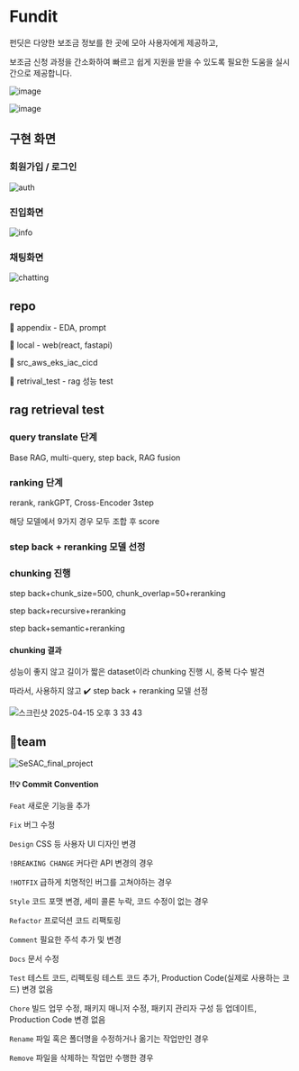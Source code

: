 # Fundit
펀딧은 다양한 보조금 정보를 한 곳에 모아 사용자에게 제공하고,

보조금 신청 과정을 간소화하여 빠르고 쉽게 지원을 받을 수 있도록
필요한 도움을 실시간으로 제공합니다. 

![image](https://github.com/user-attachments/assets/56ee5772-8d1b-4e1d-b08d-a1d97967b4fd)

![image](https://github.com/user-attachments/assets/e3b6abeb-0fae-4d3b-9988-eda0de04593b)

## 구현 화면 

### 회원가입 / 로그인
![auth](https://github.com/user-attachments/assets/afabecd4-4a73-477f-809e-564d4ea6af7e)

### 진입화면
![info](https://github.com/user-attachments/assets/cde6eb64-af5c-46e4-98f7-7c02ba3771bd)


### 채팅화면
![chatting](https://github.com/user-attachments/assets/74b048aa-f866-4c0d-bfe6-d76ddff98671)



## repo
📁 appendix - EDA, prompt

📁 local - web(react, fastapi)

📁 src_aws_eks_iac_cicd

📁 retrival_test - rag 성능 test

## rag retrieval test
### query translate 단계
 Base RAG, multi-query, step back, RAG fusion
### ranking 단계
 rerank, rankGPT, Cross-Encoder 3step

해당 모델에서 9가지 경우 모두 조합 후 score

### step back + reranking 모델 선정

### chunking 진행
step back+chunk_size=500, chunk_overlap=50+reranking

step back+recursive+reranking

step back+semantic+reranking

#### chunking 결과
성능이 좋지 않고 길이가 짧은 dataset이라 chunking 진행 시, 중복 다수 발견

따라서, 사용하지 않고 ✔️ step back + reranking 모델 선정

![스크린샷 2025-04-15 오후 3 33 43](https://github.com/user-attachments/assets/c7d2d11a-4d0e-4dde-86e5-263e41be605e)


## 👥team
![SeSAC_final_project](https://github.com/user-attachments/assets/415c0144-fb58-42b2-a208-909f3dac5ae9)

#### ‼️💡 Commit Convention
`Feat`	새로운 기능을 추가

`Fix`	버그 수정

`Design`	CSS 등 사용자 UI 디자인 변경

`!BREAKING CHANGE`	커다란 API 변경의 경우

`!HOTFIX`	급하게 치명적인 버그를 고쳐야하는 경우

`Style`	코드 포맷 변경, 세미 콜론 누락, 코드 수정이 없는 경우

`Refactor`	프로덕션 코드 리팩토링

`Comment`	필요한 주석 추가 및 변경

`Docs`	문서 수정

`Test`	테스트 코드, 리펙토링 테스트 코드 추가, Production Code(실제로 사용하는 코드) 변경 없음

`Chore`	빌드 업무 수정, 패키지 매니저 수정, 패키지 관리자 구성 등 업데이트, Production Code 변경 없음

`Rename`	파일 혹은 폴더명을 수정하거나 옮기는 작업만인 경우

`Remove`	파일을 삭제하는 작업만 수행한 경우

